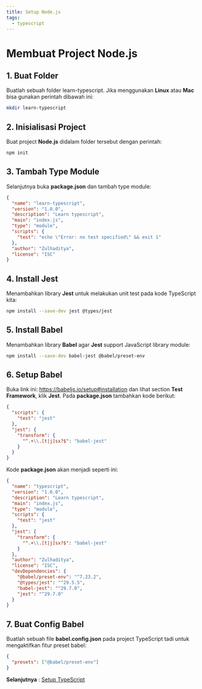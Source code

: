 ```yaml
---
title: Setup Node.js
tags:
  - typescript
---
```


# Membuat Project Node.js

## 1. Buat Folder

Buatlah sebuah folder learn-typescript. Jika menggunakan **Linux** atau **Mac** bisa gunakan perintah dibawah ini:

```bash
mkdir learn-typescript
```

## 2. Inisialisasi Project

Buat project **Node.js** didalam folder tersebut dengan perintah:

```bash
npm init
```

## 3. Tambah Type Module

Selanjutnya buka **package.json** dan tambah type module:

```json
{
  "name": "learn-typescript",
  "version": "1.0.0",
  "description": "Learn typescript",
  "main": "index.js",
  "type": "module",
  "scripts": {
    "test": "echo \"Error: no test specified\" && exit 1"
  },
  "author": "Zulhaditya",
  "license": "ISC"
}
```

## 4. Install Jest

Menambahkan library **Jest** untuk melakukan unit test pada kode TypeScript kita:

```bash
npm install --save-dev jest @types/jest
```

## 5. Install Babel

Menambahkan library **Babel** agar **Jest** support JavaScript library module:

```bash
npm install --save-dev babel-jest @babel/preset-env
```

## 6. Setup Babel

Buka link ini: https://babeljs.io/setup#installation dan lihat section **Test Framework**, klik **Jest**. Pada **package.json** tambahkan kode berikut:

```json
{
  "scripts": {
    "test": "jest"
  },
  "jest": {
    "transform": {
      "^.+\\.[t|j]sx?$": "babel-jest"
    }
  }
}
```

Kode **package.json** akan menjadi seperti ini:

```json
{
  "name": "typescript",
  "version": "1.0.0",
  "description": "Learn typescript",
  "main": "index.js",
  "type": "module",
  "scripts": {
    "test": "jest"
  },
  "jest": {
    "transform": {
      "^.+\\.[t|j]sx?$": "babel-jest"
    }
  },
  "author": "Zulhaditya",
  "license": "ISC",
  "devDependencies": {
    "@babel/preset-env": "^7.23.2",
    "@types/jest": "^29.5.5",
    "babel-jest": "^29.7.0",
    "jest": "^29.7.0"
  }
}
```

## 7. Buat Config Babel

Buatlah sebuah file **babel.config.json** pada project TypeScript tadi untuk mengaktifkan fitur preset babel:

```json
{
  "presets": ["@babel/preset-env"]
}
```

**Selanjutnya** : [Setup TypeScript](/backend/typescript/setuptypescript)
